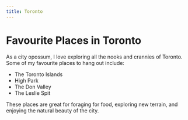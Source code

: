 ```yaml
---
title: Toronto
---
```


# Favourite Places in Toronto

As a city opossum, I love exploring all the nooks and crannies of Toronto. Some of my favourite places to hang out include:

-   The Toronto Islands
-   High Park
-   The Don Valley
-   The Leslie Spit

These places are great for foraging for food, exploring new terrain, and enjoying the natural beauty of the city.